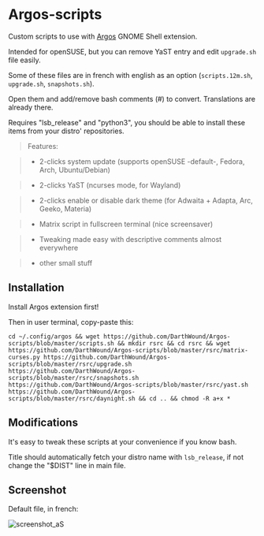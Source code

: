 # Argos-scripts
Custom scripts to use with [Argos](https://extensions.gnome.org/extension/1176/argos/) GNOME Shell extension.

Intended for openSUSE, but you can remove YaST entry and edit `upgrade.sh` file easily.

Some of these files are in french with english as an option (`scripts.12m.sh`, `upgrade.sh`, `snapshots.sh`).

Open them and add/remove bash comments (#) to convert. Translations are already there.

Requires "lsb_release" and "python3", you should be able to install these items from your distro' repositories.


> Features:

> * 2-clicks system update (supports openSUSE -default-, Fedora, Arch, Ubuntu/Debian)

> * 2-clicks YaST (ncurses mode, for Wayland)

> * 2-clicks enable or disable dark theme (for Adwaita + Adapta, Arc, Geeko, Materia)

> * Matrix script in fullscreen terminal (nice screensaver)

> * Tweaking made easy with descriptive comments almost everywhere

> * other small stuff

## Installation
Install Argos extension first!

Then in user terminal, copy-paste this:
```
cd ~/.config/argos && wget https://github.com/DarthWound/Argos-scripts/blob/master/scripts.sh && mkdir rsrc && cd rsrc && wget https://github.com/DarthWound/Argos-scripts/blob/master/rsrc/matrix-curses.py https://github.com/DarthWound/Argos-scripts/blob/master/rsrc/upgrade.sh https://github.com/DarthWound/Argos-scripts/blob/master/rsrc/snapshots.sh https://github.com/DarthWound/Argos-scripts/blob/master/rsrc/yast.sh https://github.com/DarthWound/Argos-scripts/blob/master/rsrc/daynight.sh && cd .. && chmod -R a+x *
```

## Modifications
It's easy to tweak these scripts at your convenience if you know bash.

Title should automatically fetch your distro name with `lsb_release`, if not change the "$DIST" line in main file. 

## Screenshot
Default file, in french:

![screenshot_aS](https://i.imgur.com/DYGWBmL.png)
